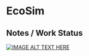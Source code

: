 # EcoSim

Notes / Work Status 
--------
[![IMAGE ALT TEXT HERE](https://img.youtube.com/vi/lGmsBU356ZI/0.jpg)](https://www.youtube.com/watch?v=lGmsBU356ZI)
